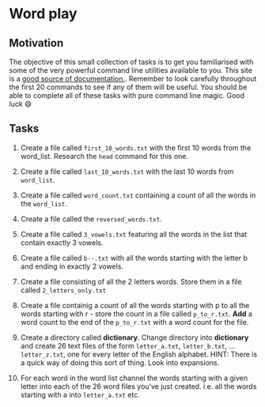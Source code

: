 # Word play

## Motivation

The objective of this small collection of tasks is to get you familiarised with some of the very powerful command line utilities available to you. This site is a [good source of documentation.](http://oliverelliott.org/article/computing/ref_unix/). Remember to look carefully throughout the first 20 commands to see if any of them will be useful. You should be able to complete all of these tasks with pure command line magic. 
Good luck 😄

## Tasks

1. Create a file called `first_10_words.txt` with the first 10 words from the word_list. Research the `head` command for this one.

2. Create a file called `last_10_words.txt` with the last 10 words from `word_list`.

3. Create a file called `word_count.txt` containing a count of all the words in the `word_list`.

4. Create a file called the `reversed_words.txt`. 

5. Create a file called `3_vowels.txt` featuring all the words in the list that contain exactly 3 vowels.

6. Create a file called `b--.txt` with all the words starting with the letter b and ending in exactly 2 vowels.

7. Create a file consisting of all the 2 letters words. Store them in a file called `2_letters_only.txt`

8. Create a file containig a count of all the words starting with p to all the words starting with r - store the count in a file called `p_to_r.txt`. **Add** a word count to the end of the `p_to_r.txt` with a word count for the file.

9. Create a directory called **dictionary**. Change directory into **dictionary** and create 26 text files of the form `letter_a.txt`, `letter_b.txt`, ... `letter_z.txt`, one for every letter of the English alphabet. HINT: There is a quick way of doing this sort of thing. Look into expansions.

10. For each word in the word list channel the words starting with a given letter into each of the 26 word files you've just created. i.e. all the words starting with a into `letter_a.txt` etc.
